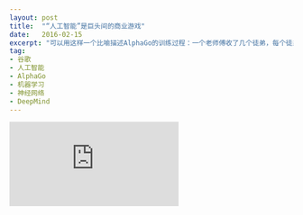 ```yaml
---
layout: post
title:  "“人工智能”是巨头间的商业游戏"
date:   2016-02-15
excerpt: "可以用这样一个比喻描述AlphaGo的训练过程：一个老师傅收了几个徒弟，每个徒弟自学大量不同的棋谱，然后让徒弟们互相下棋，胜出的就算“出师”了。"
tag:
- 谷歌
- 人工智能
- AlphaGo
- 机器学习
- 神经网络
- DeepMind
---
```


<iframe src="https://zhuanlan.zhihu.com/p/20559749" frameborder="0" allowfullscreen onload="this.width=screen.width*0.3;this.height=screen.height;"></iframe>